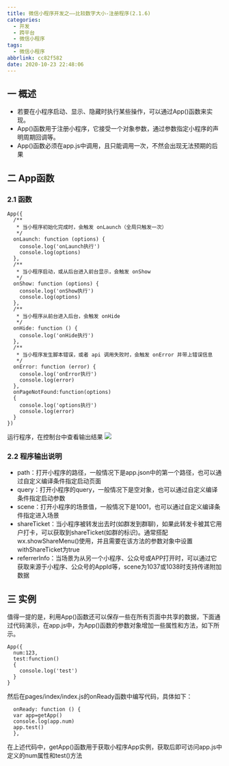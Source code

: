 ```yaml
---
title: 微信小程序开发之——比较数字大小-注册程序(2.1.6)
categories:
  - 开发
  - 跨平台
  - 微信小程序
tags:
  - 微信小程序
abbrlink: cc82f582
date: 2020-10-23 22:48:06
---
```

## 一 概述

* 若要在小程序启动、显示、隐藏时执行某些操作，可以通过App()函数来实现。
* App()函数用于注册小程序，它接受一个对象参数，通过参数指定小程序的声明周期回调等。
* App()函数必须在app.js中调用，且只能调用一次，不然会出现无法预期的后果

<!--more-->

## 二 App函数

### 2.1 函数

```
App({
  /**
   * 当小程序初始化完成时，会触发 onLaunch（全局只触发一次）
   */
  onLaunch: function (options) {
    console.log('onLaunch执行')
    console.log(options)
  },
  /**
   * 当小程序启动，或从后台进入前台显示，会触发 onShow
   */
  onShow: function (options) {
    console.log('onShow执行')
    console.log(options)
  },
  /**
   * 当小程序从前台进入后台，会触发 onHide
   */
  onHide: function () {
    console.log('onHide执行')
  },
  /**
   * 当小程序发生脚本错误，或者 api 调用失败时，会触发 onError 并带上错误信息
   */
  onError: function (error) {
    console.log('onError执行')
    console.log(error) 
  },
  onPageNotFound:function(options)
  {
    console.log('options执行')
    console.log(error) 
  }
})
```
运行程序，在控制台中查看输出结果
![][1]

### 2.2 程序输出说明

* path：打开小程序的路径，一般情况下是app.json中的第一个路径，也可以通过自定义编译条件指定启动页面
* query：打开小程序的query，一般情况下是空对象，也可以通过自定义编译条件指定启动参数
* scene：打开小程序的场景值，一般情况下是1001，也可以通过自定义编译条件指定进入场景
* shareTicket：当小程序被转发出去时(如群发到群聊)，如果此转发卡被其它用户打卡，可以获取到shareTicket(如群的标识)。通常搭配wx.showShareMenu()使用，并且需要在该方法的参数对象中设置withShareTicket为true
* referrerInfo：当场景为从另一个小程序、公众号或APP打开时，可以通过它获取来源于小程序、公众号的AppId等，scene为1037或1038时支持传递附加数据

## 三 实例

值得一提的是，利用App()函数还可以保存一些在所有页面中共享的数据，下面通过代码演示，在app.js中，为App()函数的参数对象增加一些属性和方法，如下所示。

```
App({
  num:123,
  test:function()
  {
    console.log('test')
  }
}
```

然后在pages/index/index.js的onReady函数中编写代码，具体如下：

```
  onReady: function () {
  var app=getApp()
  console.log(app.num)
  app.test()
  },
```

在上述代码中，getApp()函数用于获取小程序App实例，获取后即可访问app.js中定义的num属性和test()方法

[1]:https://cdn.jsdelivr.net/gh/PGzxc/CDN@master/blog-wechat/wechat-project-compare-app-start-view.png